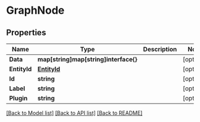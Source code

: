 # GraphNode

## Properties

Name | Type | Description | Notes
------------ | ------------- | ------------- | -------------
**Data** | **map[string]map[string]interface{}** |  | [optional] 
**EntityId** | [**EntityId**](EntityId.md) |  | [optional] 
**Id** | **string** |  | [optional] 
**Label** | **string** |  | [optional] 
**Plugin** | **string** |  | [optional] 

[[Back to Model list]](../README.md#documentation-for-models) [[Back to API list]](../README.md#documentation-for-api-endpoints) [[Back to README]](../README.md)



